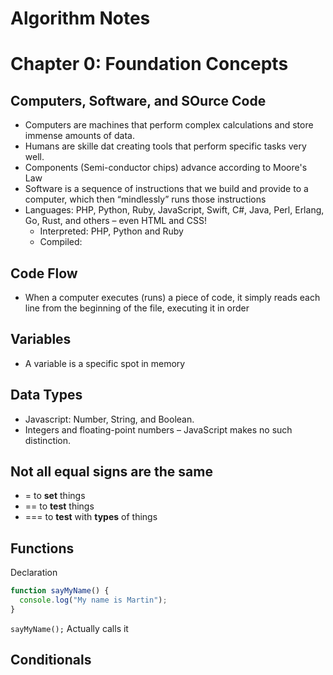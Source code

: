 # Algorithm Notes

# Chapter 0: Foundation Concepts

## Computers, Software, and SOurce Code

- Computers are machines that perform complex calculations and store immense amounts of data.
- Humans are skille dat creating tools that perform specific tasks very well.
- Components (Semi-conductor chips) advance according to Moore's Law
- Software is a sequence of instructions that we build and provide to a computer, which then “mindlessly” runs those instructions
- Languages: PHP, Python, Ruby, JavaScript, Swift, C#, Java, Perl, Erlang, Go, Rust, and others – even HTML and CSS!
  - Interpreted: PHP, Python and Ruby
  - Compiled:

## Code Flow

- When a computer executes (runs) a piece of code, it simply reads each line from the beginning of the file, executing it in order

## Variables

- A variable is a specific spot in memory

## Data Types

- Javascript: Number, String, and Boolean.
- Integers and floating-point numbers – JavaScript makes no such distinction.

## Not all equal signs are the same

- = to **set** things
- == to **test** things
- === to **test** with **types** of things

## Functions

Declaration
```js
function sayMyName() {
  console.log("My name is Martin");
}
```

``` sayMyName(); ``` Actually calls it

## Conditionals
